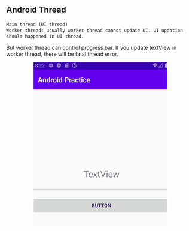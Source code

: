 ## Android Thread
```
Main thread (UI thread)
Worker thread: usually worker thread cannot update UI. UI updation should happened in UI thread.
```
But worker thread can control progress bar. If you update textView in worker thread, there will be fatal thread error.

<p align="center">
<img src="https://github.com/Jianmin0105/images/blob/master/thread-demo.gif" weight="30%" height="30%"/>
</p>

